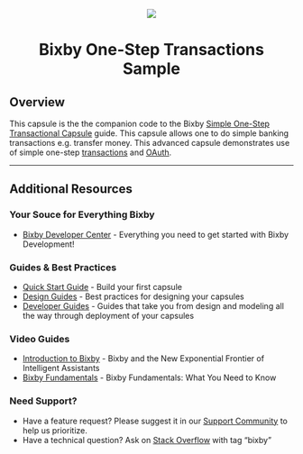 <p align="Center">
  <img src="https://github.com/rogerkibbe/bixby_github_header/blob/master/bixby_logo_github.png">
  <br/>
  <h1 align="Center">Bixby One-Step Transactions Sample</h1>
</p>

## Overview

This capsule is the the companion code to the Bixby [Simple One-Step Transactional Capsule](https://bixbydevelopers.com/dev/docs/sample-capsules/walkthroughs/simple-transactional) guide. This capsule allows one to do simple banking transactions e.g. transfer money. This advanced capsule demonstrates use of simple one-step [transactions](https://bixbydevelopers.com/dev/docs/dev-guide/developers/modeling.modeling-actions.transactional-workflows) and [OAuth](https://bixbydevelopers.com/dev/docs/dev-guide/developers/actions.using-oauth).

---

## Additional Resources

### Your Souce for Everything Bixby
* [Bixby Developer Center](http://bixbydevelopers.com) - Everything you need to get started with Bixby Development!

### Guides & Best Practices
* [Quick Start Guide](https://bixbydevelopers.com/dev/docs/get-started/quick-start) - Build your first capsule
* [Design Guides](https://bixbydevelopers.com/dev/docs/dev-guide/design-guides) - Best practices for designing your capsules
* [Developer Guides](https://bixbydevelopers.com/dev/docs/dev-guide/developers) - Guides that take you from design and modeling all the way through deployment of your capsules

### Video Guides
* [Introduction to Bixby](https://youtu.be/DFvpK4PosvI) - Bixby and the New Exponential Frontier of Intelligent Assistants
* [Bixby Fundamentals](https://bixby.developer.samsung.com/newsroom/en-us/22/01/2019/Teaching-Bixby-Fundamentals-What-You-Need-to-Know) - Bixby Fundamentals: What You Need to Know

### Need Support?
* Have a feature request? Please suggest it in our [Support Community](https://support.bixbydevelopers.com/hc/en-us/community/topics/360000183273-Feature-Requests) to help us prioritize.
* Have a technical question? Ask on [Stack Overflow](https://stackoverflow.com/questions/tagged/bixby) with tag “bixby”

